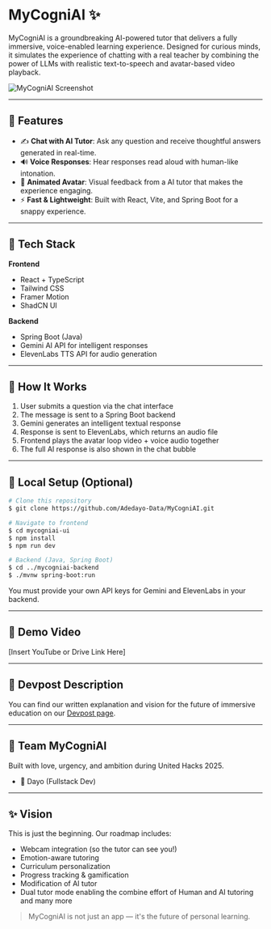 # MyCogniAI ✨

MyCogniAI is a groundbreaking AI-powered tutor that delivers a fully immersive, voice-enabled learning experience. Designed for curious minds, it simulates the experience of chatting with a real teacher by combining the power of LLMs with realistic text-to-speech and avatar-based video playback.

![MyCogniAI Screenshot](screenshot.png) <!-- Optional: Add if available -->

---

## 🌟 Features

* ✍️ **Chat with AI Tutor**: Ask any question and receive thoughtful answers generated in real-time.
* 🔊 **Voice Responses**: Hear responses read aloud with human-like intonation.
* 🤺 **Animated Avatar**: Visual feedback from a AI tutor that makes the experience engaging.
* ⚡ **Fast & Lightweight**: Built with React, Vite, and Spring Boot for a snappy experience.


---

## 🚀 Tech Stack

**Frontend**

* React + TypeScript
* Tailwind CSS
* Framer Motion
* ShadCN UI

**Backend**

* Spring Boot (Java)
* Gemini AI API for intelligent responses
* ElevenLabs TTS API for audio generation

---

## 🎯 How It Works

1. User submits a question via the chat interface
2. The message is sent to a Spring Boot backend
3. Gemini generates an intelligent textual response
4. Response is sent to ElevenLabs, which returns an audio file
5. Frontend plays the avatar loop video + voice audio together
6. The full AI response is also shown in the chat bubble

---

## 🔧 Local Setup (Optional)

```bash
# Clone this repository
$ git clone https://github.com/Adedayo-Data/MyCogniAI.git

# Navigate to frontend
$ cd mycogniai-ui
$ npm install
$ npm run dev

# Backend (Java, Spring Boot)
$ cd ../mycogniai-backend
$ ./mvnw spring-boot:run
```

You must provide your own API keys for Gemini and ElevenLabs in your backend.

---

## 🎥 Demo Video

\[Insert YouTube or Drive Link Here]

---

## 📖 Devpost Description

You can find our written explanation and vision for the future of immersive education on our [Devpost page](https://devpost.com/your-project-link).

---

## 🚀 Team MyCogniAI

Built with love, urgency, and ambition during United Hacks 2025.

* 🧠 Dayo (Fullstack Dev)

---

## ✨ Vision

This is just the beginning. Our roadmap includes:

* Webcam integration (so the tutor can see you!)
* Emotion-aware tutoring
* Curriculum personalization
* Progress tracking & gamification
* Modification of AI tutor
* Dual tutor mode enabling the combine effort of Human and AI tutoring and many more

> MyCogniAI is not just an app — it's the future of personal learning.
